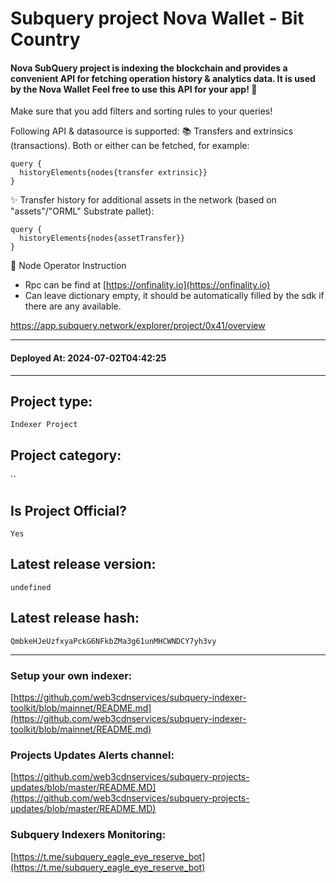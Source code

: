 # Subquery project Nova Wallet - Bit Country
####  Nova SubQuery project is indexing the blockchain and provides a convenient API for fetching operation history & analytics data. It is used by the Nova Wallet Feel free to use this API for your app! 💖

Make sure that you add filters and sorting rules to your queries!

Following API & datasource is supported: 📚 Transfers and extrinsics (transactions). Both or either can be fetched, for example: 
```
query {
  historyElements{nodes{transfer extrinsic}}
}
```

✨ Transfer history for additional assets in the network (based on "assets"/"ORML" Substrate pallet): 
```
query {
  historyElements{nodes{assetTransfer}}
}
```

👷‍ Node Operator Instruction
- Rpc can be find at [https://onfinality.io](https://onfinality.io)
- Can leave dictionary empty, it should be automatically filled by the sdk if there are any available.

https://app.subquery.network/explorer/project/0x41/overview
____
#### Deployed At: 2024-07-02T04:42:25
____

## Project type:
`Indexer Project`

## Project category:
``

## Is Project Official?
`Yes`

## Latest release version:
`undefined`

## Latest release hash:
`QmbkeHJeUzfxyaPckG6NFkbZMa3g61unMHCWNDCY7yh3vy`



___
### Setup your own indexer:

[https://github.com/web3cdnservices/subquery-indexer-toolkit/blob/mainnet/README.md](https://github.com/web3cdnservices/subquery-indexer-toolkit/blob/mainnet/README.md)

### Projects Updates Alerts channel:

[https://github.com/web3cdnservices/subquery-projects-updates/blob/master/README.MD](https://github.com/web3cdnservices/subquery-projects-updates/blob/master/README.MD)

### Subquery Indexers Monitoring:

[https://t.me/subquery_eagle_eye_reserve_bot](https://t.me/subquery_eagle_eye_reserve_bot)